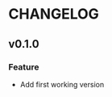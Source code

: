 # CHANGELOG

<!-- generated from cargo-changelog -->

## v0.1.0

### Feature

* Add first working version


